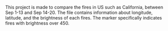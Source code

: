 This project is made to compare the fires in US such as California, between Sep 1-13 and Sep 14-20. The file contains information about longitude, latitude, and the brightness of each fires. The marker specifically indicates fires with brightness over 450.
